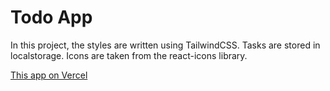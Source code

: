 # Todo App

In this project, the styles are written using TailwindCSS.
Tasks are stored in localstorage.
Icons are taken from the react-icons library.

[This app on Vercel](https://todo-eosin-nine.vercel.app/)
